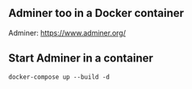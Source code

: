 ## Adminer too in a Docker container
Adminer: https://www.adminer.org/

## Start Adminer in a container
`docker-compose up --build -d`
